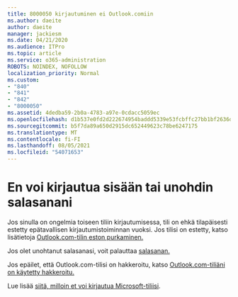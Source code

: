 ```yaml
---
title: 8000050 kirjautuminen ei Outlook.comiin
ms.author: daeite
author: daeite
manager: jackiesm
ms.date: 04/21/2020
ms.audience: ITPro
ms.topic: article
ms.service: o365-administration
ROBOTS: NOINDEX, NOFOLLOW
localization_priority: Normal
ms.custom:
- "840"
- "841"
- "842"
- "8000050"
ms.assetid: 4dedba59-2b0a-4783-a97e-0cdacc5059ec
ms.openlocfilehash: d1b537e0fd2d222674954baddd5339e53fcbffc27bb1bf2636d93895137f320b
ms.sourcegitcommit: b5f7da89a650d2915dc652449623c78be6247175
ms.translationtype: MT
ms.contentlocale: fi-FI
ms.lasthandoff: 08/05/2021
ms.locfileid: "54071653"
---
```

# <a name="i-cant-sign-in-or-forgot-my-password"></a>En voi kirjautua sisään tai unohdin salasanani

Jos sinulla on ongelmia toiseen tiliin kirjautumisessa, tili on ehkä tilapäisesti estetty epätavallisen kirjautumistoiminnan vuoksi. Jos tilisi on estetty, katso lisätietoja [Outlook.com-tilin eston purkaminen.](https://support.office.com/article/f4ad2701-d166-4d8b-8a6a-9af2a1f8a4c4?wt.mc_id=Office_Outlook_com_Alchemy)
  
Jos olet unohtanut salasanasi, voit palauttaa [salasanan.](https://go.microsoft.com/fwlink/p/?linkid=841909)
  
Jos epäilet, että Outlook.com-tilisi on hakkeroitu, katso [Outlook.com-tiliäni on käytetty hakkeroitu.](https://support.office.com/article/35993ac5-ac2f-494e-aacb-5232dda453d8?wt.mc_id=Office_Outlook_com_Alchemy)
  
Lue lisää [siitä, milloin et voi kirjautua Microsoft-tiliisi](https://go.microsoft.com/fwlink/p/?linkid=842227).
  